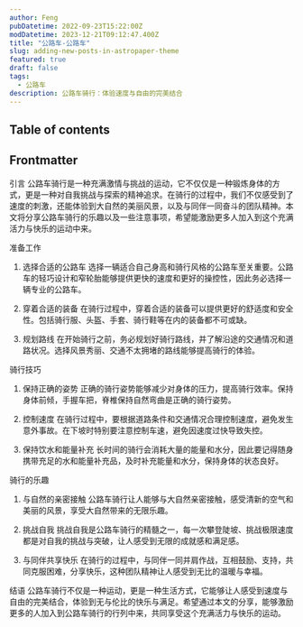 ```yaml
---
author: Feng
pubDatetime: 2022-09-23T15:22:00Z
modDatetime: 2023-12-21T09:12:47.400Z
title: "公路车-公路车"
slug: adding-new-posts-in-astropaper-theme
featured: true
draft: false
tags:
  - 公路车
description: 公路车骑行：体验速度与自由的完美结合
---
```


## Table of contents

## Frontmatter

引言
公路车骑行是一种充满激情与挑战的运动，它不仅仅是一种锻炼身体的方式，更是一种对自我挑战与探索的精神追求。在骑行的过程中，我们不仅感受到了速度的刺激，还能体验到大自然的美丽风景，以及与同伴一同奋斗的团队精神。本文将分享公路车骑行的乐趣以及一些注意事项，希望能激励更多人加入到这个充满活力与快乐的运动中来。

准备工作

1. 选择合适的公路车
   选择一辆适合自己身高和骑行风格的公路车至关重要。公路车的轻巧设计和窄轮胎能够提供更快的速度和更好的操控性，因此务必选择一辆专业的公路车。

2. 穿着合适的装备
   在骑行过程中，穿着合适的装备可以提供更好的舒适度和安全性。包括骑行服、头盔、手套、骑行鞋等在内的装备都不可或缺。

3. 规划路线
   在开始骑行之前，务必规划好骑行路线，并了解沿途的交通情况和道路状况。选择风景秀丽、交通不太拥堵的路线能够提高骑行的体验。

骑行技巧

1. 保持正确的姿势
   正确的骑行姿势能够减少对身体的压力，提高骑行效率。保持身体前倾，手握车把，脊椎保持自然弯曲是正确的骑行姿势。

2. 控制速度
   在骑行过程中，要根据道路条件和交通情况合理控制速度，避免发生意外事故。在下坡时特别要注意控制车速，避免因速度过快导致失控。

3. 保持饮水和能量补充
   长时间的骑行会消耗大量的能量和水分，因此要记得随身携带充足的水和能量补充品，及时补充能量和水分，保持身体的状态良好。

骑行的乐趣

1. 与自然的亲密接触
   公路车骑行让人能够与大自然亲密接触，感受清新的空气和美丽的风景，享受大自然带来的无限乐趣。

2. 挑战自我
   挑战自我是公路车骑行的精髓之一，每一次攀登陡坡、挑战极限速度都是对自我的挑战与突破，让人感受到无限的成就感和满足感。

3. 与同伴共享快乐
   在骑行的过程中，与同伴一同并肩作战，互相鼓励、支持，共同克服困难，分享快乐，这种团队精神让人感受到无比的温暖与幸福。

结语
公路车骑行不仅是一种运动，更是一种生活方式，它能够让人感受到速度与自由的完美结合，体验到无与伦比的快乐与满足。希望通过本文的分享，能够激励更多的人加入到公路车骑行的行列中来，共同享受这个充满活力与快乐的运动。
